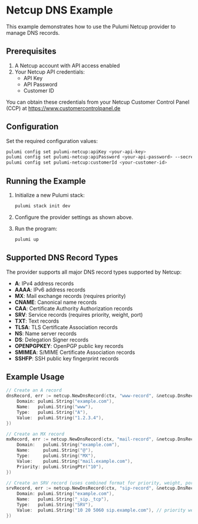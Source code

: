 # Netcup DNS Example

This example demonstrates how to use the Pulumi Netcup provider to manage DNS records.

## Prerequisites

1. A Netcup account with API access enabled
2. Your Netcup API credentials:
   - API Key
   - API Password
   - Customer ID

You can obtain these credentials from your Netcup Customer Control Panel (CCP) at https://www.customercontrolpanel.de

## Configuration

Set the required configuration values:

```bash
pulumi config set pulumi-netcup:apiKey <your-api-key>
pulumi config set pulumi-netcup:apiPassword <your-api-password> --secret
pulumi config set pulumi-netcup:customerId <your-customer-id>
```

## Running the Example

1. Initialize a new Pulumi stack:
   ```bash
   pulumi stack init dev
   ```

2. Configure the provider settings as shown above.

3. Run the program:
   ```bash
   pulumi up
   ```

## Supported DNS Record Types

The provider supports all major DNS record types supported by Netcup:

- **A**: IPv4 address records
- **AAAA**: IPv6 address records  
- **MX**: Mail exchange records (requires priority)
- **CNAME**: Canonical name records
- **CAA**: Certificate Authority Authorization records
- **SRV**: Service records (requires priority, weight, port)
- **TXT**: Text records
- **TLSA**: TLS Certificate Association records
- **NS**: Name server records
- **DS**: Delegation Signer records
- **OPENPGPKEY**: OpenPGP public key records
- **SMIMEA**: S/MIME Certificate Association records
- **SSHFP**: SSH public key fingerprint records

## Example Usage

```go
// Create an A record
dnsRecord, err := netcup.NewDnsRecord(ctx, "www-record", &netcup.DnsRecordArgs{
    Domain: pulumi.String("example.com"),
    Name:   pulumi.String("www"),
    Type:   pulumi.String("A"),
    Value:  pulumi.String("1.2.3.4"),
})

// Create an MX record
mxRecord, err := netcup.NewDnsRecord(ctx, "mail-record", &netcup.DnsRecordArgs{
    Domain:   pulumi.String("example.com"),
    Name:     pulumi.String("@"),
    Type:     pulumi.String("MX"),
    Value:    pulumi.String("mail.example.com"),
    Priority: pulumi.StringPtr("10"),
})

// Create an SRV record (uses combined format for priority, weight, port)
srvRecord, err := netcup.NewDnsRecord(ctx, "sip-record", &netcup.DnsRecordArgs{
    Domain: pulumi.String("example.com"),
    Name:   pulumi.String("_sip._tcp"),
    Type:   pulumi.String("SRV"),
    Value:  pulumi.String("10 20 5060 sip.example.com"), // priority weight port target
})
```
